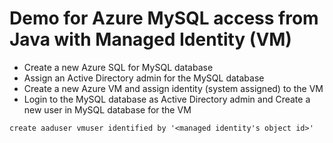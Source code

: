 # Demo for Azure MySQL access from Java with Managed Identity (VM)

- Create a new Azure SQL for MySQL database
- Assign an Active Directory admin for the MySQL database
- Create a new Azure VM and assign identity (system assigned) to the VM
- Login to the MySQL database as Active Directory admin and Create a new user in MySQL database for the VM
```
create aaduser vmuser identified by '<managed identity's object id>'
```